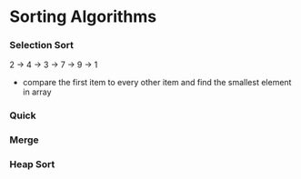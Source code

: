 # Sorting Algorithms
### Selection Sort
2 -> 4 -> 3 -> 7 -> 9 -> 1
- compare the first item to every other item and find the smallest element in array

### Quick

### Merge

### Heap Sort
